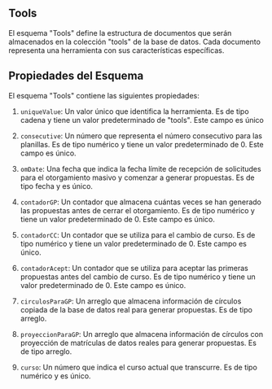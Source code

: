 ## Tools

El esquema "Tools" define la estructura de documentos que serán almacenados en la colección "tools" de la base de datos. Cada documento representa una herramienta con sus características específicas.

## Propiedades del Esquema

El esquema "Tools" contiene las siguientes propiedades:

1. `uniqueValue`: Un valor único que identifica la herramienta. Es de tipo cadena y tiene un valor predeterminado de "tools". Este campo es único 

2. `consecutive`: Un número que representa el número consecutivo para las planillas. Es de tipo numérico y tiene un valor predeterminado de 0. Este campo es único.

3. `omDate`: Una fecha que indica la fecha límite de recepción de solicitudes para el otorgamiento masivo y comenzar a generar propuestas. Es de tipo fecha y es único.

4. `contadorGP`: Un contador que almacena cuántas veces se han generado las propuestas antes de cerrar el otorgamiento. Es de tipo numérico y tiene un valor predeterminado de 0. Este campo es único.

5. `contadorCC`: Un contador que se utiliza para el cambio de curso. Es de tipo numérico y tiene un valor predeterminado de 0. Este campo es único.

6. `contadorAcept`: Un contador que se utiliza para aceptar las primeras propuestas antes del cambio de curso. Es de tipo numérico y tiene un valor predeterminado de 0. Este campo es único.

7. `circulosParaGP`: Un arreglo que almacena información de círculos copiada de la base de datos real para generar propuestas. Es de tipo arreglo.

8. `proyeccionParaGP`: Un arreglo que almacena información de círculos con proyección de matrículas de datos reales para generar propuestas. Es de tipo arreglo.

9. `curso`: Un número que indica el curso actual que transcurre. Es de tipo numérico y es único.
